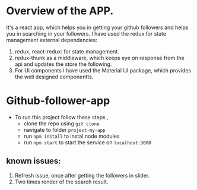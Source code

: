# Overview of the APP.
It's a react app, which helps you in getting your github followers and helps you in searching in your followers. I have used the redux for state management
external dependencies:
1. redux, react-redux: for state management.
2. redux-thunk as a middleware, which keeps eye on response from the api and updates the store the following.
3. For UI components I have used the Material UI package, which provides the well designed componentts. 

# Github-follower-app
- To run this project follow these steps , 
  - clone the repo using `git clone`
  - navigate to folder `project-my-app`
  - run `npm install` to instal node modules
  - run `npm start` to start the service on `localhost:3000`



## known issues: 
1. Refresh issue, once after getting the followers in slider.
2. Two times render of the search result.





